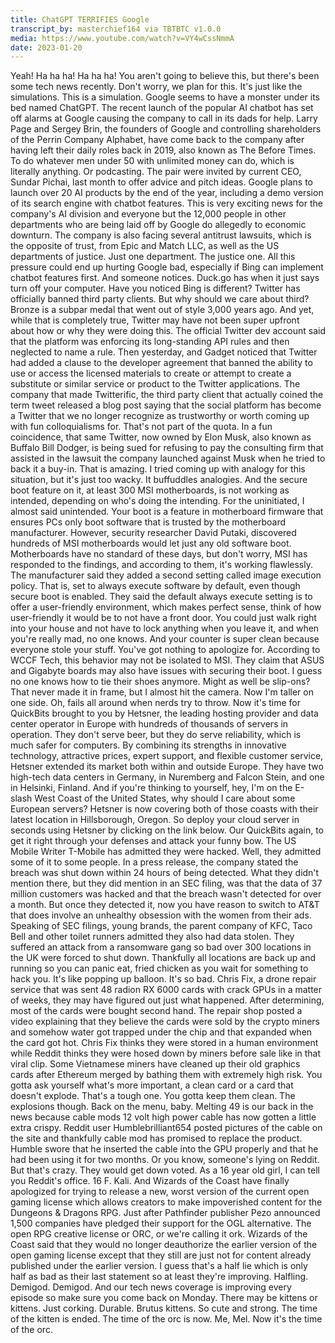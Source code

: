 ```yaml
---
title: ChatGPT TERRIFIES Google
transcript_by: masterchief164 via TBTBTC v1.0.0
media: https://www.youtube.com/watch?v=VY4wCssNmmA
date: 2023-01-20
---
```


 Yeah!  Ha ha ha!  Ha ha ha!  You aren't going to believe this, but there's been some tech news recently.  Don't worry, we plan for this.  It's just like the simulations.  This is a simulation.  Google seems to have a monster under its bed named ChatGPT.  The recent launch of the popular AI chatbot has set off alarms at Google causing the company  to call in its dads for help.  Larry Page and Sergey Brin, the founders of Google and controlling shareholders of the  Perrin Company Alphabet, have come back to the company after having left their daily  roles back in 2019, also known as The Before Times.  To do whatever men under 50 with unlimited money can do, which is literally anything.  Or podcasting.  The pair were invited by current CEO, Sundar Pichai, last month to offer advice and pitch  ideas.  Google plans to launch over 20 AI products by the end of the year, including a demo version  of its search engine with chatbot features.  This is very exciting news for the company's AI division and everyone but the 12,000  people in other departments who are being laid off by Google do allegedly to economic  downturn.  The company is also facing several antitrust lawsuits, which is the opposite of trust,  from Epic and Match LLC, as well as the US departments of justice.  Just one department.  The justice one.  All this pressure could end up hurting Google bad, especially if Bing can implement chatbot  features first.  And someone notices.  Duck.go has when it just says turn off your computer.  Have you noticed Bing is different?  Twitter has officially banned third party clients.  But why should we care about third?  Bronze is a subpar medal that went out of style 3,000 years ago.  And yet, while that is completely true, Twitter may have not been super upfront about  how or why they were doing this.  The official Twitter dev account said that the platform was enforcing its long-standing  API rules and then neglected to name a rule.  Then yesterday, and Gadget noticed that Twitter had added a clause to the developer agreement  that banned the ability to use or access the licensed materials to create or attempt to  create a substitute or similar service or product to the Twitter applications.  The company that made Twitterific, the third party client that actually coined the term  tweet released a blog post saying that the social platform has become a Twitter that we no  longer recognize as trustworthy or worth coming up with fun colloquialisms for.  That's not part of the quota.  In a fun coincidence, that same Twitter, now owned by Elon Musk, also known as Buffalo  Bill Dodger, is being sued for refusing to pay the consulting firm that assisted in the  lawsuit the company launched against Musk when he tried to back it a buy-in.  That is amazing.  I tried coming up with analogy for this situation, but it's just too wacky.  It buffuddles analogies.  And the secure boot feature on it, at least 300 MSI motherboards, is not working as intended,  depending on who's doing the intending.  For the uninitiated, I almost said unintended.  Your boot is a feature in motherboard firmware that ensures PCs only boot software  that is trusted by the motherboard manufacturer.  However, security researcher David Putaki, discovered hundreds of MSI motherboards would  let just any old software boot.  Motherboards have no standard of these days, but don't worry, MSI has responded to the  findings, and according to them, it's working flawlessly.  The manufacturer said they added a second setting called image execution policy.  That is, set to always execute software by default, even though secure boot is enabled.  They said the default always execute setting is to offer a user-friendly environment, which  makes perfect sense, think of how user-friendly it would be to not have a front door.  You could just walk right into your house and not have to lock anything when you leave  it, and when you're really mad, no one knows.  And your counter is super clean because everyone stole your stuff.  You've got nothing to apologize for.  According to WCCF Tech, this behavior may not be isolated to MSI.  They claim that ASUS and Gigabyte boards may also have issues with securing their boot.  I guess no one knows how to tie their shoes anymore.  Might as well be slip-ons?  That never made it in frame, but I almost hit the camera.  Now I'm taller on one side.  Oh, fails all around when nerds try to throw.  Now it's time for QuickBits brought to you by Hetsner, the leading hosting provider and  data center operator in Europe with hundreds of thousands of servers in operation.  They don't serve beer, but they do serve reliability, which is much safer for computers.  By combining its strengths in innovative technology, attractive prices, expert support,  and flexible customer service, Hetsner extended its market both within and outside Europe.  They have two high-tech data centers in Germany, in Nuremberg and Falcon Stein, and one  in Helsinki, Finland.  And if you're thinking to yourself, hey, I'm on the E-slash West Coast of the United States,  why should I care about some European servers?  Hetsner is now covering both of those coasts with their latest location in Hillsborough, Oregon.  So deploy your cloud server in seconds using Hetsner by clicking on the link below.  Our QuickBits again, to get it right through your defenses and attack your funny bow.  The US Mobile Writer T-Mobile has admitted they were hacked.  Well, they admitted some of it to some people.  In a press release, the company stated the breach was shut down within 24 hours of being  detected.  What they didn't mention there, but they did mention in an SEC filing, was that the data  of 37 million customers was hacked and that the breach wasn't detected for over a month.  But once they detected it, now you have reason to switch to AT&T that does involve an unhealthy  obsession with the women from their ads.  Speaking of SEC filings, young brands, the parent company of KFC, Taco Bell and other  toilet runners admitted they also had data stolen.  They suffered an attack from a ransomware gang so bad over 300 locations in the UK were  forced to shut down.  Thankfully all locations are back up and running so you can panic eat, fried chicken as  you wait for something to hack you.  It's like popping up balloon.  It's so bad.  Chris Fix, a drone repair service that was sent 48 radion RX 6000 cards with crack  GPUs in a matter of weeks, they may have figured out just what happened.  After determining, most of the cards were bought second hand.  The repair shop posted a video explaining that they believe the cards were sold by  the crypto miners and somehow water got trapped under the chip and that expanded when  the card got hot.  Chris Fix thinks they were stored in a human environment while Reddit thinks they were  hosed down by miners before sale like in that viral clip.  Some Vietnamese miners have cleaned up their old graphics cards after Ethereum merged  by bathing them with extremely high risk.  You gotta ask yourself what's more important, a clean card or a card that doesn't explode.  That's a tough one.  You gotta keep them clean.  The explosions though.  Back on the menu, baby.  Melting 49 is our back in the news because cable mods 12 volt high power cable has now  gotten a little extra crispy.  Reddit user Humblebrilliant654 posted pictures of the cable on the site and thankfully  cable mod has promised to replace the product.  Humble swore that he inserted the cable into the GPU properly and that he had been using  it for two months.  Or you know, someone's lying on Reddit.  But that's crazy.  They would get down voted.  As a 16 year old girl, I can tell you Reddit's office.  16 F. Kali.  And Wizards of the Coast have finally apologized for trying to release a new, worst version  of the current open gaming license which allows creators to make impoverished content for  the Dungeons & Dragons RPG.  Just after Pathfinder publisher Pezo announced 1,500 companies have pledged their support  for the OGL alternative.  The open RPG creative license or ORC, or we're calling it ork.  Wizards of the Coast said that they would no longer deauthorize the earlier version of  the open gaming license except that they still are just not for content already published  under the earlier version.  I guess that's a half lie which is only half as bad as their last statement so at  least they're improving.  Halfling.  Demigod.  Demigod.  And our tech news coverage is improving every episode so make sure you come back on Monday.  There may be kittens or kittens.  Just corking.  Durable.  Brutus kittens.  So cute and strong.  The time of the kitten is ended.  The time of the orc is now.  Me, Mel.  Now it's the time of the orc. 
